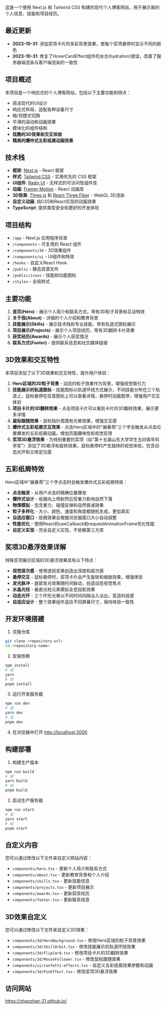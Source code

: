 这是一个使用 Next.js 和 Tailwind CSS 构建的现代个人博客网站，用于展示我的个人信息、技能和项目经历。

## 最近更新

- **2023-10-31**: 添加奖项卡片的多彩背景效果，使每个奖项悬停时显示不同的颜色
- **2023-10-31**: 修复了HoverCardEffect组件的水合(hydration)错误，改善了服务器端渲染与客户端渲染的一致性

## 项目概述

本项目是一个响应式的个人博客网站，包括以下主要功能和特点：

- 简洁现代的UI设计
- 响应式布局，适配各种设备尺寸
- 暗/亮模式切换
- 平滑的滚动和动画效果
- 模块化的组件结构
- **炫酷的3D效果和交互体验**
- **精美的爆炸式五彩纸屑动画效果**

## 技术栈

- **框架**: [Next.js](https://nextjs.org/) - React 框架
- **样式**: [Tailwind CSS](https://tailwindcss.com/) - 实用优先的 CSS 框架
- **UI组件**: [Radix UI](https://www.radix-ui.com/) - 无样式的可访问性组件库
- **动画**: [Framer Motion](https://www.framer.com/motion/) - React 动画库
- **3D效果**: [Three.js](https://threejs.org/) 和 [React Three Fiber](https://docs.pmnd.rs/react-three-fiber) - WebGL 3D渲染
- **自定义动画**: 纯CSS和React实现的动画效果
- **TypeScript**: 提供类型安全和更好的开发体验

## 项目结构

- `/app` - Next.js 应用程序目录
- `/components` - 可复用的 React 组件
- `/components/3d` - 3D效果组件
- `/components/ui` - UI组件和特效
- `/hooks` - 自定义React Hook
- `/public` - 静态资源文件
- `/public/icons` - 技能和功能图标
- `/styles` - 全局样式

## 主要功能

1. **首页(Hero)** - 展示个人简介和联系方式，带有3D粒子背景和互动特效
2. **关于我(About)** - 详细的个人介绍和教育背景
3. **技能展示(Skills)** - 展示技术栈和专业技能，带有轨道式图标展示
4. **项目展示(Projects)** - 展示个人项目经历，带有3D翻转卡片效果
5. **获奖经历(Awards)** - 展示个人获奖情况
6. **联系方式(Footer)** - 提供联系信息和社交媒体链接

## 3D效果和交互特性

本项目添加了以下3D效果和交互特性，提升用户体验：

1. **Hero区域的3D粒子背景** - 动态的粒子效果作为背景，增强视觉吸引力
2. **技能展示的轨道图标** - 技能图标以轨道环绕方式展示，不同技能分布在三个轨道上，鼠标悬停在任意图标上可以查看详情，悬停时动画暂停，增强用户交互体验
3. **项目卡片的3D翻转效果** - 点击项目卡片可以看到卡片的3D翻转效果，展示更多详情
4. **鼠标跟随效果** - 鼠标指针周围有光晕效果，增强交互感
5. **爆炸式五彩纸屑交互效果** - 点击Hero区域中的"展春燕"三个字会触发从点击位置爆发的五彩纸屑动画，增加页面趣味性和视觉反馈
6. **奖项3D悬浮效果** - 为特别重要的奖项（如"第十五届山东大学学生五四青年科学奖"）添加了3D悬浮和旋转效果，鼠标悬停时产生独特的视觉体验，包含动态光环和立体定位感

## 五彩纸屑特效

Hero区域中"展春燕"三个字点击时会触发爆炸式五彩纸屑特效：

- **点击触发** - 从用户点击的精确位置爆发
- **爆炸式设计** - 纸屑向上喷射然后受重力影响自然下落
- **物理模拟** - 包含重力、碰撞反弹和自然衰减效果
- **粒子多样化** - 大小、颜色、速度和角度都随机生成，更加真实
- **自适应窗口** - 纸屑效果会根据浏览器窗口大小自动调整
- **性能优化** - 使用React的useCallback和requestAnimationFrame优化性能
- **自定义实现** - 完全自定义实现，不依赖第三方库

## 奖项3D悬浮效果详解

特殊奖项展示区域的3D悬浮效果具有以下特点：

- **视觉层次感** - 使用透视变换创造出深度和层次感
- **悬停交互** - 鼠标悬停时，奖项卡片会产生旋转和缩放效果，增强体验
- **发光脉冲** - 底部发光效果随时间脉动，创造动态视觉焦点
- **水晶光柱** - 垂直光柱元素模拟全息投影效果
- **动态光环** - 三个环形光晕以不同时间间隔淡入淡出，营造科技感
- **自适应设计** - 整个效果组件适应不同屏幕尺寸，保持体验一致性

## 开发环境搭建

1. 克隆仓库

```bash
git clone <repository-url>
cd <repository-name>
```

2. 安装依赖

```bash
npm install
# 或
yarn
# 或
pnpm install
```

3. 运行开发服务器

```bash
npm run dev
# 或
yarn dev
# 或
pnpm dev
```

4. 在浏览器中打开 [http://localhost:3000](http://localhost:3000)

## 构建部署

1. 构建生产版本

```bash
npm run build
# 或
yarn build
# 或
pnpm build
```

2. 启动生产服务器

```bash
npm run start
# 或
yarn start
# 或
pnpm start
```

## 自定义内容

您可以通过修改以下文件来自定义网站内容：

- `components/hero.tsx` - 更新个人简介和联系方式
- `components/about.tsx` - 更新教育背景和个人介绍
- `components/skills.tsx` - 更新技能信息
- `components/projects.tsx` - 更新项目展示
- `components/awards.tsx` - 更新获奖经历
- `components/footer.tsx` - 更新联系信息

## 3D效果自定义

您可以通过修改以下文件来自定义3D效果：

- `components/3d/HeroBackground.tsx` - 修改Hero区域的粒子背景效果
- `components/3d/SkillOrbit.tsx` - 修改技能展示的轨道环绕效果
- `components/3d/FlipCard.tsx` - 修改项目卡片的3D翻转效果
- `components/3d/MouseFollower.tsx` - 修改鼠标跟随效果 
- `components/ui/confetti-effects.tsx` - 自定义五彩纸屑效果参数和动画
- `components/3d/PinEffect.tsx` - 修改奖项3D悬浮效果

## 访问网站

https://zhanzhan-21.github.io/
